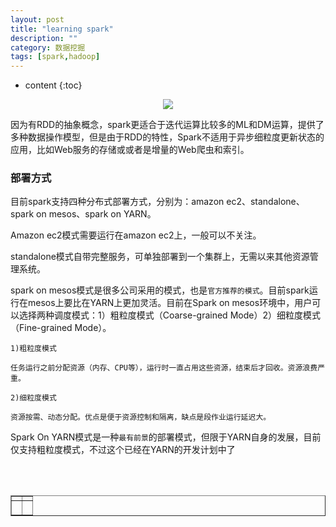 ```yaml
---
layout: post
title: "learning spark"
description: ""
category: 数据挖掘
tags: [spark,hadoop]
---
```

* content
{:toc}




<div align="center">

<image src="http://www.360sdn.com/uploadfile/2015/0330/20150330011728778.jpg">

</div>


因为有RDD的抽象概念，spark更适合于迭代运算比较多的ML和DM运算，提供了多种数据操作模型，但是由于RDD的特性，Spark不适用于异步细粒度更新状态的应用，比如Web服务的存储或或者是增量的Web爬虫和索引。

### 部署方式

目前spark支持四种分布式部署方式，分别为：amazon ec2、standalone、spark on mesos、spark on YARN。

Amazon ec2模式需要运行在amazon ec2上，一般可以不关注。

standalone模式自带完整服务，可单独部署到一个集群上，无需以来其他资源管理系统。

spark on mesos模式是很多公司采用的模式，也是`官方推荐的模式`。目前spark运行在mesos上要比在YARN上更加灵活。目前在Spark on mesos环境中，用户可以选择两种调度模式：1）粗粒度模式（Coarse-grained Mode）2）细粒度模式（Fine-grained Mode）。

```
1)粗粒度模式

任务运行之前分配资源（内存、CPU等），运行时一直占用这些资源，结束后才回收。资源浪费严重。

2)细粒度模式

资源按需、动态分配。优点是便于资源控制和隔离，缺点是段作业运行延迟大。
```

Spark On YARN模式是一种`最有前景`的部署模式，但限于YARN自身的发展，目前仅支持粗粒度模式，不过这个已经在YARN的开发计划中了

<div align="center"><table style="text-align: center; width: 100%;" border="1" cellpadding="1" cellspacing="1">

<tr>
<td><img src=""></td>
<td><img src=""></td>
</tr>

<tr>
<td><p><small><b> </b></small></p></td>
<td><p><small><b> </b></small></p></td>
</tr>

<br><br></table></div>